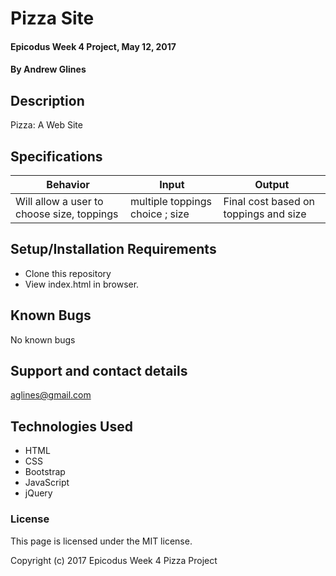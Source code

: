 # Pizza Site

#### Epicodus Week 4 Project, May 12, 2017

#### By Andrew Glines

## Description

Pizza: A Web Site

## Specifications

|  Behavior | Input  | Output  |
|---|---|---|
| Will allow a user to choose size, toppings  | multiple toppings choice ; size  |  Final cost based on toppings and size | 


## Setup/Installation Requirements

* Clone this repository
* View index.html in browser.

## Known Bugs

No known bugs

## Support and contact details

aglines@gmail.com

## Technologies Used

* HTML
* CSS
* Bootstrap
* JavaScript
* jQuery


### License

This page is licensed under the MIT license.

Copyright (c) 2017 Epicodus Week 4 Pizza Project

